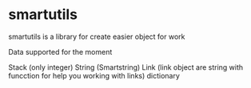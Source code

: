 # smartutils
smartutils is a library for create easier object for work 

Data supported for the moment

Stack (only integer)
String (Smartstring)
Link   (link object are string with funcction for help you working with links)
dictionary 
